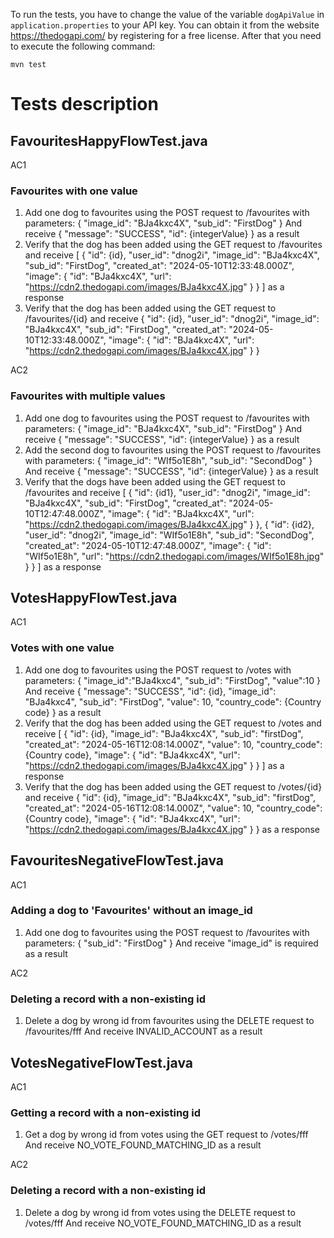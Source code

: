 To run the tests, you have to change the value of the variable `dogApiValue` in `application.properties` to your API key.
You can obtain it from the website https://thedogapi.com/ by registering for a free license.
After that you need to execute the following command:

`mvn test`

# Tests description

## FavouritesHappyFlowTest.java

AC1
### Favourites with one value

1. Add one dog to favourites using the POST request to /favourites with parameters:
   {
   "image_id": "BJa4kxc4X",
   "sub_id": "FirstDog"
   }
   And receive
   {
   "message": "SUCCESS",
   "id": {integerValue}
   }
   as a result
2. Verify that the dog has been added using the GET request to /favourites and receive
   [
   {
   "id": {id},
   "user_id": "dnog2i",
   "image_id": "BJa4kxc4X",
   "sub_id": "FirstDog",
   "created_at": "2024-05-10T12:33:48.000Z",
   "image": {
   "id": "BJa4kxc4X",
   "url": "https://cdn2.thedogapi.com/images/BJa4kxc4X.jpg"
   }
   }
   ]
   as a response
3. Verify that the dog has been added using the GET request to /favourites/{id} and receive
   {
   "id": {id},
   "user_id": "dnog2i",
   "image_id": "BJa4kxc4X",
   "sub_id": "FirstDog",
   "created_at": "2024-05-10T12:33:48.000Z",
   "image": {
   "id": "BJa4kxc4X",
   "url": "https://cdn2.thedogapi.com/images/BJa4kxc4X.jpg"
   }
   }

AC2
### Favourites with multiple values

1. Add one dog to favourites using the POST request to /favourites with parameters:
   {
   "image_id": "BJa4kxc4X",
   "sub_id": "FirstDog"
   }
   And receive
   {
   "message": "SUCCESS",
   "id": {integerValue}
   }
   as a result
2. Add the second dog to favourites using the POST request to /favourites with parameters:
   {
   "image_id": "WIf5o1E8h",
   "sub_id": "SecondDog"
   }
   And receive
   {
   "message": "SUCCESS",
   "id": {integerValue}
   }
   as a result
3. Verify that the dogs have been added using the GET request to /favourites and receive
   [
   {
   "id": {id1},
   "user_id": "dnog2i",
   "image_id": "BJa4kxc4X",
   "sub_id": "FirstDog",
   "created_at": "2024-05-10T12:47:48.000Z",
   "image": {
   "id": "BJa4kxc4X",
   "url": "https://cdn2.thedogapi.com/images/BJa4kxc4X.jpg"
   }
   },
   {
   "id": {id2},
   "user_id": "dnog2i",
   "image_id": "WIf5o1E8h",
   "sub_id": "SecondDog",
   "created_at": "2024-05-10T12:47:48.000Z",
   "image": {
   "id": "WIf5o1E8h",
   "url": "https://cdn2.thedogapi.com/images/WIf5o1E8h.jpg"
   }
   }
   ]
   as a response

## VotesHappyFlowTest.java

AC1
### Votes with one value

1. Add one dog to favourites using the POST request to /votes with parameters:
   {
   "image_id":"BJa4kxc4",
   "sub_id": "FirstDog",
   "value":10
   }
   And receive
   {
   "message": "SUCCESS",
   "id": {id},
   "image_id": "BJa4kxc4",
   "sub_id": "FirstDog",
   "value": 10,
   "country_code": {Country code}
   }
   as a result
2. Verify that the dog has been added using the GET request to /votes and receive
   [
   {
   "id": {id},
   "image_id": "BJa4kxc4X",
   "sub_id": "firstDog",
   "created_at": "2024-05-16T12:08:14.000Z",
   "value": 10,
   "country_code": {Country code},
   "image": {
   "id": "BJa4kxc4X",
   "url": "https://cdn2.thedogapi.com/images/BJa4kxc4X.jpg"
   }
   }
   ]
   as a response
3. Verify that the dog has been added using the GET request to /votes/{id} and receive
   {
   "id": {id},
   "image_id": "BJa4kxc4X",
   "sub_id": "firstDog",
   "created_at": "2024-05-16T12:08:14.000Z",
   "value": 10,
   "country_code": {Country code},
   "image": {
   "id": "BJa4kxc4X",
   "url": "https://cdn2.thedogapi.com/images/BJa4kxc4X.jpg"
   }
   }
   as a response

## FavouritesNegativeFlowTest.java

AC1
### Adding a dog to 'Favourites' without an image_id

1. Add one dog to favourites using the POST request to /favourites with parameters:
   {
   "sub_id": "FirstDog"
   }
   And receive
   "image_id" is required
   as a result

AC2
### Deleting a record with a non-existing id
1. Delete a dog by wrong id from favourites using the DELETE request to /favourites/fff
   And receive
   INVALID_ACCOUNT
   as a result

## VotesNegativeFlowTest.java

AC1
### Getting a record with a non-existing id
1. Get a dog by wrong id from votes using the GET request to /votes/fff
   And receive
   NO_VOTE_FOUND_MATCHING_ID
   as a result

AC2
### Deleting a record with a non-existing id
1. Delete a dog by wrong id from votes using the DELETE request to /votes/fff
   And receive
   NO_VOTE_FOUND_MATCHING_ID
   as a result